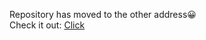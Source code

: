 Repository has moved to the other address😀  
Сheck it out:
[Click](https://github.com/serchg0george/TeamSphere#readme)
